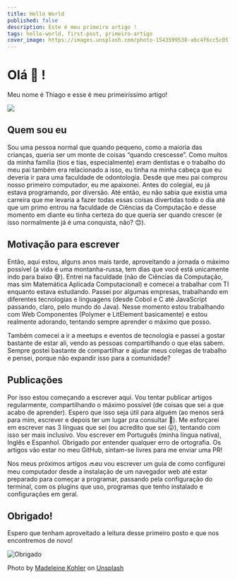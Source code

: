 ```yaml
---
title: Hello World
published: false
description: Este é meu primeiro artigo !
tags: hello-world, first-post, primeiro-artigo
cover_image: https://images.unsplash.com/photo-1543599538-a6c4f6cc5c05?ixlib=rb-1.2.1&q=85&fm=jpg&crop=entropy&cs=srgb
---
```


# Olá 👋 !

Meu nome é Thiago e esse é meu primeiríssimo artigo!

![](https://media.giphy.com/media/aAkNru67Hh40E/giphy.gif)

## Quem sou eu

Sou uma pessoa normal que quando pequeno, como a maioria das crianças, queria ser um monte de coisas “quando crescesse”. Como muitos da minha família (tios e tias, especialmente) eram dentistas e o trabalho do meu pai também era relacionado a isso, eu tinha na minha cabeça que eu deveria ir para uma faculdade de odontologia. Desde que meu pai comprou nosso primeiro computador, eu me apaixonei. Antes do colegial, eu já estava programando, por diversão. Até então, eu não sabia que existia uma carreira que me levaria a fazer todas essas coisas divertidas todo o dia até que um primo entrou na faculdade de Ciências da Computação e desse momento em diante eu tinha certeza do que queria ser quando crescer (e isso normalmente já é uma conquista, não? 😊).

## Motivação para escrever

Então, aqui estou, alguns anos mais tarde, aproveitando a jornada o máximo possível (a vida é uma montanha-russa, tem dias que você está unicamente indo para baixo 😅). Entrei na faculdade (não de Ciências da Computação, mas sim Matemática Aplicada Computacional) e comecei a trabalhar com TI enquanto estava estudando. Passei por algumas empresas, trabalhando em diferentes tecnologias e linguagens (desde Cobol e C até JavaScript passando, claro, pelo mundo do Java). Nesse momento estou trabalhando com Web Componentes (Polymer e LitElement basicamente) e estou realmente adorando, tentando sempre aprender o máximo que posso.

Também comecei a ir a meetups e eventos de tecnologia e passei a gostar bastante de estar ali, vendo as pessoas compartilhando o que elas sabem. Sempre gostei bastante de compartilhar e ajudar meus colegas de trabalho e pensei, porque não expandir isso para a comunidade? 

## Publicações

Por isso estou começando a escrever aqui. Vou tentar publicar artigos regularmente, compartilhando o máximo possível (de coisas que sei a que acabo de aprender). Espero que isso seja útil para alguém (ao menos será para mim, escrever e depois ter um lugar pra consultar 🙂). Me esforçarei em escrever nas 3 línguas que sei (ou acredito que sei 😛), tentando com isso ser mais inclusivo. Vou escrever em Português (minha língua nativa), Inglês e Espanhol. Obrigado por entender qualquer erro de ortografia. Os artigos vão estar no meu GitHub, sintam-se livres para me enviar uma PR!

Nos meus próximos artigos 🔜eu vou escrever um guia de como configurei meu computador desde a instalação de um navegador web até estar preparado para começar a programar, passando pela configuração do terminal, com os plugins que uso, programas que tenho instalado e configurações em geral.

## Obrigado!

Espero que tenham aproveitado a leitura desse primeiro posto e que nos encontremos de novo!

![Obrigado](https://images.unsplash.com/photo-1567083370726-198ccd78fa0e?ixlib=rb-1.2.1&q=85&fm=jpg&crop=entropy&cs=srgb)

Photo by [Madeleine Kohler](https://unsplash.com/@mdln_khlr?utm_source=unsplash&utm_medium=referral&utm_content=creditCopyText) on [Unsplash](https://unsplash.com/?utm_source=unsplash&utm_medium=referral&utm_content=creditCopyText)